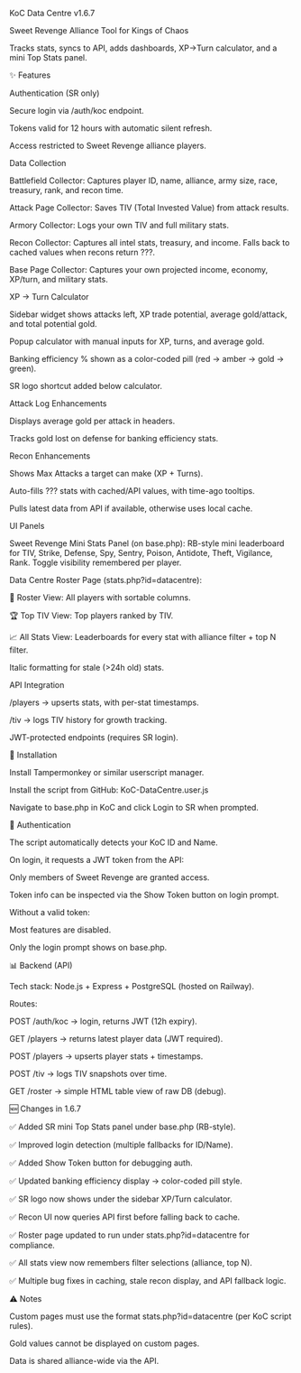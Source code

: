 KoC Data Centre v1.6.7

Sweet Revenge Alliance Tool for Kings of Chaos

Tracks stats, syncs to API, adds dashboards, XP→Turn calculator, and a mini Top Stats panel.

✨ Features

Authentication (SR only)

Secure login via /auth/koc endpoint.

Tokens valid for 12 hours with automatic silent refresh.

Access restricted to Sweet Revenge alliance players.

Data Collection

Battlefield Collector: Captures player ID, name, alliance, army size, race, treasury, rank, and recon time.

Attack Page Collector: Saves TIV (Total Invested Value) from attack results.

Armory Collector: Logs your own TIV and full military stats.

Recon Collector: Captures all intel stats, treasury, and income. Falls back to cached values when recons return ???.

Base Page Collector: Captures your own projected income, economy, XP/turn, and military stats.

XP → Turn Calculator

Sidebar widget shows attacks left, XP trade potential, average gold/attack, and total potential gold.

Popup calculator with manual inputs for XP, turns, and average gold.

Banking efficiency % shown as a color-coded pill (red → amber → gold → green).

SR logo shortcut added below calculator.

Attack Log Enhancements

Displays average gold per attack in headers.

Tracks gold lost on defense for banking efficiency stats.

Recon Enhancements

Shows Max Attacks a target can make (XP + Turns).

Auto-fills ??? stats with cached/API values, with time-ago tooltips.

Pulls latest data from API if available, otherwise uses local cache.

UI Panels

Sweet Revenge Mini Stats Panel (on base.php):
RB-style mini leaderboard for TIV, Strike, Defense, Spy, Sentry, Poison, Antidote, Theft, Vigilance, Rank.
Toggle visibility remembered per player.

Data Centre Roster Page (stats.php?id=datacentre):

📜 Roster View: All players with sortable columns.

🏆 Top TIV View: Top players ranked by TIV.

📈 All Stats View: Leaderboards for every stat with alliance filter + top N filter.

Italic formatting for stale (>24h old) stats.

API Integration

/players → upserts stats, with per-stat timestamps.

/tiv → logs TIV history for growth tracking.

JWT-protected endpoints (requires SR login).

🚀 Installation

Install Tampermonkey
 or similar userscript manager.

Install the script from GitHub:
KoC-DataCentre.user.js

Navigate to base.php in KoC and click Login to SR when prompted.

🔐 Authentication

The script automatically detects your KoC ID and Name.

On login, it requests a JWT token from the API:

Only members of Sweet Revenge are granted access.

Token info can be inspected via the Show Token button on login prompt.

Without a valid token:

Most features are disabled.

Only the login prompt shows on base.php.

📊 Backend (API)

Tech stack: Node.js + Express + PostgreSQL (hosted on Railway).

Routes:

POST /auth/koc → login, returns JWT (12h expiry).

GET /players → returns latest player data (JWT required).

POST /players → upserts player stats + timestamps.

POST /tiv → logs TIV snapshots over time.

GET /roster → simple HTML table view of raw DB (debug).

🆕 Changes in 1.6.7

✅ Added SR mini Top Stats panel under base.php (RB-style).

✅ Improved login detection (multiple fallbacks for ID/Name).

✅ Added Show Token button for debugging auth.

✅ Updated banking efficiency display → color-coded pill style.

✅ SR logo now shows under the sidebar XP/Turn calculator.

✅ Recon UI now queries API first before falling back to cache.

✅ Roster page updated to run under stats.php?id=datacentre for compliance.

✅ All stats view now remembers filter selections (alliance, top N).

✅ Multiple bug fixes in caching, stale recon display, and API fallback logic.

⚠️ Notes

Custom pages must use the format stats.php?id=datacentre (per KoC script rules).

Gold values cannot be displayed on custom pages.

Data is shared alliance-wide via the API.